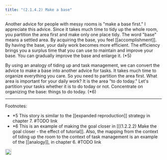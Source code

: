 ```yaml
---
title: "(2.1.4.2) Make a base"
---
```


Another advice for people with messy rooms is "make a base first." I appreciate this advice. Since it takes much time to tidy up the whole room,  you partition the area first and make only one place tidy. The word "base" means a settled area. By acquiring the base, you feel [[accomplishment]]. By having the base, your daily work becomes more efficient. The efficiency brings you a surplus time that you can use to maintain and improve your base. You can gradually improve the base and enlarge it. (*5)

By using an analogy of tiding up and task management, we can convert the advice to make a base into another advice for tasks. It takes much time to organize everything you care. So you need to partition the area first. What area is important for your daily work? It is the area "to do today." Let's partition your tasks whether it is to do today or not. Concentrate on organizing the base: things to do today. (*6)

---

Footnotes:

- *5 This story is similar to the [[expanded reproduction]] strategy in chapter 7. #TODO link
- *6 This is an example of making the goal closer in [[(1.2.2.2) Make the goal closer - the effect of tutorial]]. Also, the mapping from the context of tiding up the room to the context of task management is an example of the [[analogy]], in chapter 6. #TODO link

<img src='https://scrapbox.io/api/pages/nishio-en/en/icon' alt='en.icon' height="19.5"/>